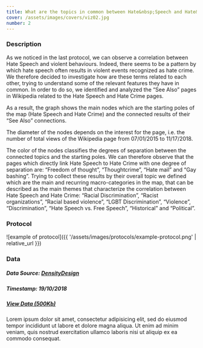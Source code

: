 ```yaml
---
title: What are the topics in common between Hate&nbsp;Speech and Hate&nbsp;Crime?
cover: /assets/images/covers/viz02.jpg
number: 2
---
```

### Description

As we noticed in the last protocol, we can observe a correlation between Hate Speech and violent behaviours. Indeed, there seems to be a pattern by which hate speech often results in violent events recognized as hate crime. We therefore decided to investigate how are these terms related to each other, trying to understand some of the relevant features they have in common. In order to do so, we identified and analyzed the “See Also” pages in Wikipedia related to the Hate Speech and Hate Crime pages.

As a result, the graph shows the main nodes which are the starting poles of the map (Hate Speech and Hate Crime) and the connected results of their “See Also” connections. 

<!-- ![example of secondary visualization]({{ '/assets/images/example-mid-viz.svg' | relative_url }}) -->

The diameter of the nodes depends on the interest for the page, i.e. the number of total views of the Wikipedia page from 07/01/2015 to 11/17/2018. 

The color of the nodes classifies the degrees of separation between the connected topics and the starting poles. We can therefore observe that the pages which directly link Hate Speech to Hate Crime with one degree of separation are: “Freedom of thought”, “Thoughtcrime”, “Hate mail” and “Gay bashing”. Trying to collect these results by their overall topic we defined which are the main and recurring macro-categories in the map, that can be described as the main themes that characterize the correlation between Hate Speech and Hate Crime: “Racial Discrimination”, “Racist organizations”, “Racial based violence”, “LGBT Discrimination”, “Violence”, “Discrimination”, “Hate Speech vs. Free Speech”, “Historical” and “Political”.

### Protocol
![example of protocol]({{ '/assets/images/protocols/example-protocol.png' | relative_url }})


### Data
##### Data Source: [DensityDesign](http://densitydesign.org/)
##### Timestamp: 19/10/2018
##### [View Data (500Kb)](http://densitydesign.org/)
Lorem ipsum dolor sit amet, consectetur adipisicing elit, sed do eiusmod tempor incididunt ut labore et dolore magna aliqua.
Ut enim ad minim veniam, quis nostrud exercitation ullamco laboris nisi ut aliquip ex ea commodo consequat.
